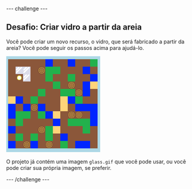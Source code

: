 --- challenge ---

## Desafio: Criar vidro a partir da areia

Você pode criar um novo recurso, o vidro, que será fabricado a partir da areia? Você pode seguir os passos acima para ajudá-lo.

![screenshot](images/craft-glass.png)

O projeto já contém uma imagem `glass.gif` que você pode usar, ou você pode criar sua própria imagem, se preferir.

--- /challenge ---